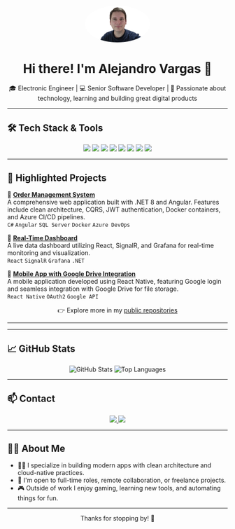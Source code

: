 <!-- Centered profile image -->
<p align="center">
  <img src="./resources/profile_picture.removebackground.png" width="150" alt="Alejandro Vargas" style="border-radius: 50%;" />
</p>

<h1 align="center">Hi there! I'm Alejandro Vargas 👋</h1>

<p align="center">
  🎓 Electronic Engineer | 💻 Senior Software Developer | 🚀 Passionate about technology, learning and building great digital products
</p>

---

## 🛠️ Tech Stack & Tools

<p align="center">
  <img src="https://img.shields.io/badge/C%23-239120?style=for-the-badge&logo=c-sharp&logoColor=white" />
  <img src="https://img.shields.io/badge/.NET-512BD4?style=for-the-badge&logo=dotnet&logoColor=white" />
  <img src="https://img.shields.io/badge/TypeScript-3178C6?style=for-the-badge&logo=typescript&logoColor=white" />
  <img src="https://img.shields.io/badge/Angular-DD0031?style=for-the-badge&logo=angular&logoColor=white" />
  <img src="https://img.shields.io/badge/React-20232A?style=for-the-badge&logo=react&logoColor=61DAFB" />
  <img src="https://img.shields.io/badge/Azure_DevOps-0078D7?style=for-the-badge&logo=azuredevops&logoColor=white" />
  <img src="https://img.shields.io/badge/Docker-2496ED?style=for-the-badge&logo=docker&logoColor=white" />
  <img src="https://img.shields.io/badge/SQL_Server-CC2927?style=for-the-badge&logo=microsoftsqlserver&logoColor=white" />
</p>

---

## 🚀 Highlighted Projects

🔹 [**Order Management System**](https://github.com/alejsherion/order-management-system)  
A comprehensive web application built with .NET 8 and Angular. Features include clean architecture, CQRS, JWT authentication, Docker containers, and Azure CI/CD pipelines.  
`C#` `Angular` `SQL Server` `Docker` `Azure DevOps`

🔹 [**Real-Time Dashboard**](https://github.com/alejsherion/real-time-dashboard)  
A live data dashboard utilizing React, SignalR, and Grafana for real-time monitoring and visualization.  
`React` `SignalR` `Grafana` `.NET`

🔹 [**Mobile App with Google Drive Integration**](https://github.com/alejsherion/mobile-drive-app)  
A mobile application developed using React Native, featuring Google login and seamless integration with Google Drive for file storage.  
`React Native` `OAuth2` `Google API`

<p align="center">
  👉 Explore more in my <a href="https://github.com/alejsherion?tab=repositories">public repositories</a>
</p>

---
---

## 📈 GitHub Stats

<p align="center">
  <img src="https://github-readme-stats.vercel.app/api?username=alejsherion&show_icons=true&theme=radical&hide=issues" alt="GitHub Stats" />
  <img src="https://github-readme-stats.vercel.app/api/top-langs/?username=alejsherion&layout=compact&theme=radical" alt="Top Languages" />
</p>

---

## 📫 Contact

<p align="center">
  <a href="https://www.linkedin.com/in/alejvarelectronicing">
    <img src="https://img.shields.io/badge/LinkedIn-Alejvarelectronicing-blue?style=for-the-badge&logo=linkedin" />
  </a>
  <a href="mailto:alejandro.tucorreo@ejemplo.com">
    <img src="https://img.shields.io/badge/Email-Contact-red?style=for-the-badge&logo=gmail&logoColor=white" />
  </a>
</p>

---

## 👨‍💻 About Me

- 👨‍🔧 I specialize in building modern apps with clean architecture and cloud-native practices.  
- 🤝 I'm open to full-time roles, remote collaboration, or freelance projects.  
- 🎮 Outside of work I enjoy gaming, learning new tools, and automating things for fun.

---

<p align="center">
  Thanks for stopping by! 🙌
</p>
